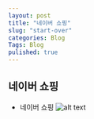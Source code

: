 ```yaml
---
layout: post
title: "네이버 쇼핑"
slug: "start-over"
categories: Blog
Tags: Blog
pulished: true
---
```



## 네이버 쇼핑

* 네이버 쇼핑
 ![alt text](/naver_01.png )


